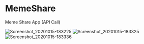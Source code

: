 # MemeShare
Meme Share App (API Call)

![Screenshot_20201015-183225](https://user-images.githubusercontent.com/55271815/96132612-3bb0b400-0f18-11eb-90cb-0fe7f960b9a9.png)     ![Screenshot_20201015-183325](https://user-images.githubusercontent.com/55271815/96132883-67cc3500-0f18-11eb-89d9-f03ea2a1bd08.png)     ![Screenshot_20201015-183336](https://user-images.githubusercontent.com/55271815/96133128-79add800-0f18-11eb-8438-8f83bf9694d8.png)
